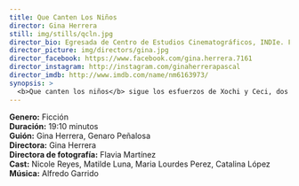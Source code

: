 ```yaml
---
title: Que Canten Los Niños
director: Gina Herrera
still: img/stills/qcln.jpg
director_bio: Egresada de Centro de Estudios Cinematográficos, INDIe. Fue nombrada una de <em>Las 5 Cineastas a Seguir</em> por su tesis de ficción <em>Ni Aquí Ni Allá</em>, cortometraje seleccionado en distintos festivales de cine, como el Festival Internacional de Cine de Morelia <em>(FICM)</em>, <em>FICUNAM</em>, New York Independent Films Festival, 12 Months (Rumania), Short Short Films Festival, entre otros.
director_picture: img/directors/gina.jpg
director_facebook: https://www.facebook.com/gina.herrera.7161
director_instagram: http://instagram.com/ginaherrerapascal
director_imdb: http://www.imdb.com/name/nm6163973/
synopsis: >
  <b>Que canten los niños</b> sigue los esfuerzos de Xochi y Ceci, dos niñas de 12 y 10 años, que intentan escapar de su existencia llena de abusos físicos, emocionales y sexuales dentro de un albergue disfuncional. ¿Cuántos niños desamparados y olvidados sobreviven en esas condiciones? Es la historia del abuso de poder que sometió a niños durante décadas para fundar una fábrica de esclavos ignorados.
---
```


<b>Genero:</b> Ficción<br>
<b>Duración:</b> 19:10 minutos<br>
<b>Guión:</b> Gina Herrera, Genaro Peñalosa<br>
<b>Directora:</b> Gina Herrera<br>
<b>Directora de fotografía:</b> Flavia Martínez<br>
<b>Cast:</b> Nicole Reyes, Matilde Luna, Maria Lourdes Perez, Catalina López<br>
<b>Música:</b> Alfredo Garrido<br>
